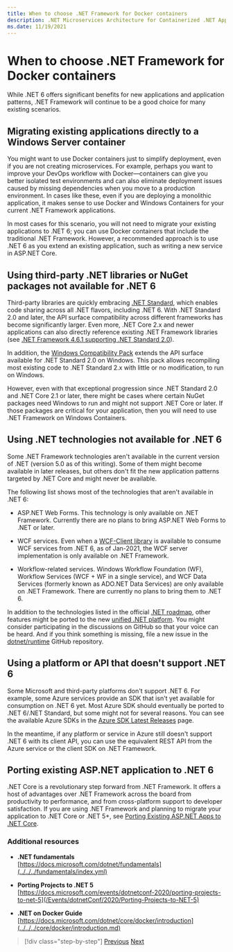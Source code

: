 ```yaml
---
title: When to choose .NET Framework for Docker containers
description: .NET Microservices Architecture for Containerized .NET Applications | When to choose .NET Framework for Docker containers
ms.date: 11/19/2021
---
```

# When to choose .NET Framework for Docker containers

While .NET 6 offers significant benefits for new applications and application patterns, .NET Framework will continue to be a good choice for many existing scenarios.

## Migrating existing applications directly to a Windows Server container

You might want to use Docker containers just to simplify deployment, even if you are not creating microservices. For example, perhaps you want to improve your DevOps workflow with Docker—containers can give you better isolated test environments and can also eliminate deployment issues caused by missing dependencies when you move to a production environment. In cases like these, even if you are deploying a monolithic application, it makes sense to use Docker and Windows Containers for your current .NET Framework applications.

In most cases for this scenario, you will not need to migrate your existing applications to .NET 6; you can use Docker containers that include the traditional .NET Framework. However, a recommended approach is to use .NET 6 as you extend an existing application, such as writing a new service in ASP.NET Core.

## Using third-party .NET libraries or NuGet packages not available for .NET 6

Third-party libraries are quickly embracing [.NET Standard](../../../standard/net-standard.md), which enables code sharing across all .NET flavors, including .NET 6. With .NET Standard 2.0 and later, the API surface compatibility across different frameworks has become significantly larger. Even more, .NET Core 2.x and newer applications can also directly reference existing .NET Framework libraries (see [.NET Framework 4.6.1 supporting .NET Standard 2.0](https://github.com/dotnet/standard/blob/v2.1.0/docs/planning/netstandard-2.0/README.md#net-framework-461-supporting-net-standard-20)).

In addition, the [Windows Compatibility Pack](../../../core/porting/windows-compat-pack.md) extends the API surface available for .NET Standard 2.0 on Windows. This pack allows recompiling most existing code to .NET Standard 2.x with little or no modification, to run on Windows.

However, even with that exceptional progression since .NET Standard 2.0 and .NET Core 2.1 or later, there might be cases where certain NuGet packages need Windows to run and might not support .NET Core or later. If those packages are critical for your application, then you will need to use .NET Framework on Windows Containers.

## Using .NET technologies not available for .NET 6

Some .NET Framework technologies aren't available in the current version of .NET (version 5.0 as of this writing). Some of them might become available in later releases, but others don't fit the new application patterns targeted by .NET Core and might never be available.

The following list shows most of the technologies that aren't available in .NET 6:

- ASP.NET Web Forms. This technology is only available on .NET Framework. Currently there are no plans to bring ASP.NET Web Forms to .NET  or later.

- WCF services. Even when a [WCF-Client library](https://github.com/dotnet/wcf) is available to consume WCF services from .NET 6, as of Jan-2021, the WCF server implementation is only available on .NET Framework.

- Workflow-related services. Windows Workflow Foundation (WF), Workflow Services (WCF + WF in a single service), and WCF Data Services (formerly known as ADO.NET Data Services) are only available on .NET Framework. There are currently no plans to bring them to .NET 6.

In addition to the technologies listed in the official [.NET roadmap](https://github.com/dotnet/core/blob/main/roadmap.md), other features might be ported to the new [unified .NET platform](https://devblogs.microsoft.com/dotnet/introducing-net-5/). You might consider participating in the discussions on GitHub so that your voice can be heard. And if you think something is missing, file a new issue in the [dotnet/runtime](https://github.com/dotnet/runtime/issues/new) GitHub repository.

## Using a platform or API that doesn't support .NET 6

Some Microsoft and third-party platforms don't support .NET 6. For example, some Azure services provide an SDK that isn't yet available for consumption on .NET 6 yet. Most Azure SDK should eventually be ported to .NET 6/.NET Standard, but some might not for several reasons. You can see the available Azure SDKs in the [Azure SDK Latest Releases](https://azure.github.io/azure-sdk/releases/latest/index.html) page.

In the meantime, if any platform or service in Azure still doesn't support .NET 6 with its client API, you can use the equivalent REST API from the Azure service or the client SDK on .NET Framework.

## Porting existing ASP.NET application to .NET 6

.NET Core is a revolutionary step forward from .NET Framework. It offers a host of advantages over .NET Framework across the board from productivity to performance, and from cross-platform support to developer satisfaction. If you are using .NET Framework and planning to migrate your application to .NET Core or .NET 5+, see [Porting Existing ASP.NET Apps to .NET Core](../../porting-existing-aspnet-apps/index.md).

### Additional resources

- **.NET fundamentals** \
  [https://docs.microsoft.com/dotnet/fundamentals](../../../fundamentals/index.yml)

- **Porting Projects to .NET 5** \
  [https://docs.microsoft.com/events/dotnetconf-2020/porting-projects-to-net-5](/Events/dotnetConf/2020/Porting-Projects-to-NET-5)

- **.NET on Docker Guide** \
  [https://docs.microsoft.com/dotnet/core/docker/introduction](../../../core/docker/introduction.md)

>[!div class="step-by-step"]
>[Previous](net-core-container-scenarios.md)
>[Next](container-framework-choice-factors.md)

